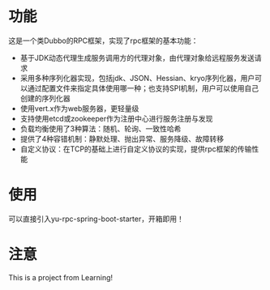 # 功能
这是一个类Dubbo的RPC框架，实现了rpc框架的基本功能：
- 基于JDK动态代理生成服务调用方的代理对象，由代理对象给远程服务发送请求
- 采用多种序列化器实现，包括jdk、JSON、Hessian、kryo序列化器，用户可以通过配置文件来指定具体使用哪一种；也支持SPI机制，用户可以使用自己创建的序列化器
- 使用vert.x作为web服务器，更轻量级
- 支持使用etcd或zookeeper作为注册中心进行服务注册与发现
- 负载均衡使用了3种算法：随机、轮询、一致性哈希
- 提供了4种容错机制：静默处理、抛出异常、服务降级、故障转移
- 自定义协议：在TCP的基础上进行自定义协议的实现，提供rpc框架的传输性能

# 使用
可以直接引入yu-rpc-spring-boot-starter，开箱即用！

# 注意
This is a project from Learning!
